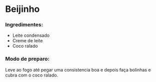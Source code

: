 # Beijinho

### Ingredimentes:

 - Leite condensado
 - Creme de leite
 - Coco ralado

### Modo de preparo:

Leve ao fogo até pegar uma consistencia boa e depois faça bolinhas e cubra com o coco ralado.
